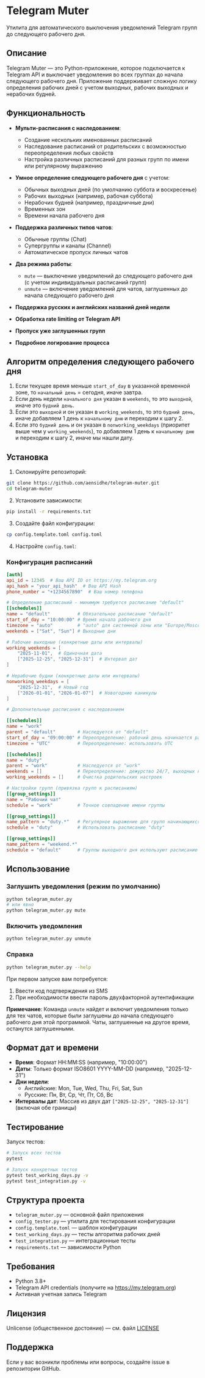 # Telegram Muter

Утилита для автоматического выключения уведомлений Telegram групп до следующего рабочего дня.

## Описание

Telegram Muter — это Python-приложение, которое подключается к Telegram API и выключает уведомления во всех группах до начала следующего рабочего дня. Приложение поддерживает сложную логику определения рабочих дней с учетом выходных, рабочих выходных и нерабочих будней.

## Функциональность

- **Мульти-расписания с наследованием**: 
  - Создание нескольких именованных расписаний
  - Наследование расписаний от родительских с возможностью переопределения любых свойств
  - Настройка различных расписаний для разных групп по имени или регулярному выражению
  
- **Умное определение следующего рабочего дня** с учетом:
  - Обычных выходных дней (по умолчанию суббота и воскресенье)
  - Рабочих выходных (например, рабочая суббота)
  - Нерабочих будней (например, праздничные дни)
  - Временных зон
  - Времени начала рабочего дня
  
- **Поддержка различных типов чатов**:
  - Обычные группы (Chat)
  - Супергруппы и каналы (Channel)
  - Автоматическое пропуск личных чатов
  
- **Два режима работы**:
  - `mute` — выключение уведомлений до следующего рабочего дня (с учетом индивидуальных расписаний групп)
  - `unmute` — включение уведомлений для чатов, заглушенных до начала следующего рабочего дня
  
- **Поддержка русских и английских названий дней недели**
- **Обработка rate limiting от Telegram API**
- **Пропуск уже заглушенных групп**
- **Подробное логирование процесса**

## Алгоритм определения следующего рабочего дня

1. Если текущее время меньше `start_of_day` в указанной временной зоне, то `начальный день` = сегодня, иначе завтра.
2. Если день недели `начального дня` указан в `weekends`, то это `выходной`, иначе это `будний день`.
3. Если это `выходной` и он указан в `working_weekends`, то это `будний день`, иначе добавляем 1 день к `начальному дню` и переходим к шагу 2.
4. Если это `будний день` и он указан в `nonworking_weekdays` (приоритет выше чем у `working_weekends`), то добавляем 1 день к `начальному дню` и переходим к шагу 2, иначе мы нашли дату.

## Установка

1. Склонируйте репозиторий:
```bash
git clone https://github.com/aensidhe/telegram-muter.git
cd telegram-muter
```

2. Установите зависимости:
```bash
pip install -r requirements.txt
```

3. Создайте файл конфигурации:
```bash
cp config.template.toml config.toml
```

4. Настройте `config.toml`:

### Конфигурация расписаний
```toml
[auth]
api_id = 12345  # Ваш API ID от https://my.telegram.org
api_hash = "your_api_hash"  # Ваш API Hash
phone_number = "+1234567890"  # Ваш номер телефона

# Определение расписаний - минимум требуется расписание "default"
[[schedules]]
name = "default"          # Обязательное расписание "default"
start_of_day = "10:00:00" # Время начала рабочего дня
timezone = "auto"         # "auto" для системной зоны или "Europe/Moscow"
weekends = ["Sat", "Sun"] # Выходные дни

# Рабочие выходные (конкретные даты или интервалы)
working_weekends = [
    "2025-11-01",  # Одиночная дата
    ["2025-12-25", "2025-12-31"]  # Интервал дат
]

# Нерабочие будни (конкретные даты или интервалы)
nonworking_weekdays = [
    "2025-12-31",  # Новый год
    ["2026-01-01", "2026-01-07"]  # Новогодние каникулы
]

# Дополнительные расписания с наследованием

[[schedules]]
name = "work"
parent = "default"        # Наследуется от "default"
start_of_day = "09:00:00" # Переопределение: рабочий день начинается раньше
timezone = "UTC"          # Переопределение: использовать UTC

[[schedules]]
name = "duty"
parent = "work"           # Наследуется от "work"
weekends = []             # Переопределение: дежурство 24/7, выходных нет
working_weekends = []     # Очистка родительских настроек

# Настройки групп (привязка групп к расписаниям)
[[group_settings]]
name = "Рабочий чат"
schedule = "work"         # Точное совпадение имени группы

[[group_settings]]
name_pattern = "duty.*"   # Регулярное выражение для групп начинающихся с "duty"
schedule = "duty"         # Использовать расписание "duty"

[[group_settings]]
name_pattern = "weekend.*"
schedule = "default"      # Группы выходного дня используют расписание по умолчанию
```

## Использование

### Заглушить уведомления (режим по умолчанию)
```bash
python telegram_muter.py
# или явно
python telegram_muter.py mute
```

### Включить уведомления
```bash
python telegram_muter.py unmute
```

### Справка
```bash
python telegram_muter.py --help
```

При первом запуске вам потребуется:
1. Ввести код подтверждения из SMS
2. При необходимости ввести пароль двухфакторной аутентификации

**Примечание**: Команда `unmute` найдет и включит уведомления только для тех чатов, которые были заглушены до начала следующего рабочего дня этой программой. Чаты, заглушенные на другое время, останутся заглушенными.

## Формат дат и времени

- **Время**: Формат HH:MM:SS (например, "10:00:00")
- **Даты**: Только формат ISO8601 YYYY-MM-DD (например, "2025-12-31")
- **Дни недели**: 
  - Английские: Mon, Tue, Wed, Thu, Fri, Sat, Sun
  - Русские: Пн, Вт, Ср, Чт, Пт, Сб, Вс
- **Интервалы дат**: Массив из двух дат `["2025-12-25", "2025-12-31"]` (включая обе границы)

## Тестирование

Запуск тестов:
```bash
# Запуск всех тестов
pytest

# Запуск конкретных тестов
pytest test_working_days.py -v
pytest test_integration.py -v
```

## Структура проекта

- `telegram_muter.py` — основной файл приложения
- `config_tester.py` — утилита для тестирования конфигурации
- `config.template.toml` — шаблон конфигурации
- `test_working_days.py` — тесты алгоритма рабочих дней
- `test_integration.py` — интеграционные тесты
- `requirements.txt` — зависимости Python

## Требования

- Python 3.8+
- Telegram API credentials (получите на https://my.telegram.org)
- Активная учетная запись Telegram

## Лицензия

Unlicense (общественное достояние) — см. файл [LICENSE](LICENSE)

## Поддержка

Если у вас возникли проблемы или вопросы, создайте issue в репозитории GitHub.
